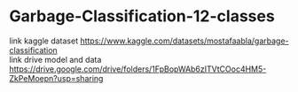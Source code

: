 # Garbage-Classification-12-classes

link kaggle dataset https://www.kaggle.com/datasets/mostafaabla/garbage-classification
<br>
link drive model and data https://drive.google.com/drive/folders/1FpBopWAb6zITVtCOoc4HM5-ZkPeMoepn?usp=sharing
